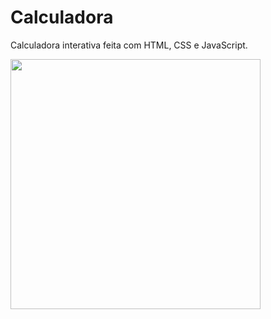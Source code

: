 # Calculadora<br>
 Calculadora interativa feita com HTML, CSS e JavaScript.

<div align-"center">
<img src="https://user-images.githubusercontent.com/94374388/144258986-3f50b503-2900-4ae8-ac1a-947f6a68d0e6.PNG" width="400px" />
</div>
